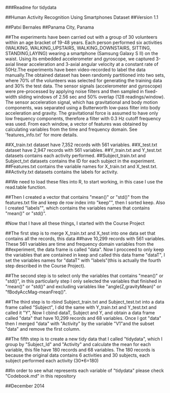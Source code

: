 ###Readme for tidydata

##Human Activity Recognition Using Smartphones Dataset
##Version 1.1

##Patxi Bernales
##Panama City, Panama

##The experiments have been carried out with a group of 30 volunteers within an age bracket of 19-48 years. Each person performed six activities (WALKING, WALKING_UPSTAIRS, WALKING_DOWNSTAIRS, SITTING, STANDING,LAYING) wearing a smartphone (Samsung Galaxy S II) on the waist. Using its embedded accelerometer and gyroscope, we captured 3-axial linear acceleration and 3-axial angular velocity at a constant rate of 50Hz.The experiments have been video-recorded to label the data manually.The obtained dataset has been randomly partitioned into two sets, where 70% of the volunteers was selected for generating the training data and 30% the test data. The sensor signals (accelerometer and gyroscope) were pre-processed by applying noise filters and then sampled in fixed-width sliding windows of 2.56 sec and 50% overlap (128 readings/window). The sensor acceleration signal, which has gravitational and body motion components, was separated using a Butterworth low-pass filter into body acceleration and gravity. The gravitational force is assumed to have only low frequency components, therefore a filter with 0.3 Hz cutoff frequency was used. From each window, a vector of features was obtained by calculating variables from the time and frequency domain. See 'features_info.txt' for more details. 

##X_train.txt dataset have 7,352 records with 561 variables.
##X_test.txt dataset have 2,947 records with 561 variables.
##Y_train.txt and Y_test.txt datasets contains each activity performed.
##Subject_train.txt and Subject_txt datasets contains the ID for each subject in the experiment.
##Features.txt contains the variable names for X_train.txt and X_test.txt.
##Activity.txt datasets contains the labels for activity.

##We need to load these files into R, to start working, in this case I use the read.table function.

##Then I created a vector that contains "mean()" or "std()" from the features.txt file and keep de row index into "keep"", then I sorted keep. Also I created "labels"", which contains the variables names that contains "mean()" or "std()". 

#Now that I have all these things, I started with the Course Project

##The first step is to merge X_train.txt and X_test into one data set that contains all the records, this data
##have 10,299 records with 561 variables. These 561 variables are time and frequency domain variables from the
##experiment, the data frame is called "data". Now I procceed to only keep the variables that are contained in keep and called this data frame "dataT", I set the variables names for "dataT" with "labels"(this is actually the fourth step described in the Course Project).

##The second step is to select only the variables that contains "mean()" or "std()", in this particularly step I only selected the variables that finished in "mean()" or "std()" and excluding variables like               "angle(Z,gravityMean)" or "fBodyAccMag-meanFreq()".

##The third step is to rbind Subject_train.txt and Subject_test.txt into a data frame called "Subject", I did the same with Y_train.txt and Y_test.txt and called it "Y", Now I cbind dataT, Subject and Y, and obtain a data frame called "data" that have 10,299 records and 68 variables. Once I got "data" then I merged "data" with "Activity" by the variable "V1"and the subset "data" and remove the first column.

##The fifth step is to create a new tidy data that I called "tidydata", which I group by "Subject_Id" and "Activity" and calculate the mean for each variable, this file have 180 records and 68 variables. The 180 records is because the original data contains 6 activities and 30 subjects, each subject performed each activity (30*6=180)

##In order to see what represents each variable of "tidydata" please check "Codebook.md" in this repository

##December 2014


        

